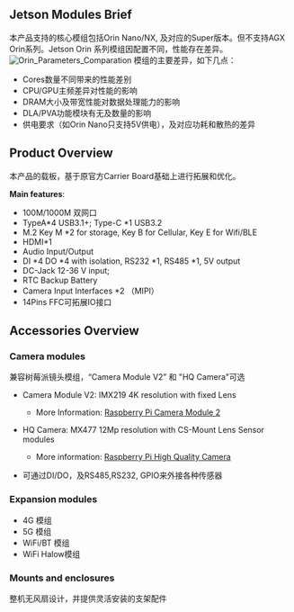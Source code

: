 ## **Jetson Modules Brief**
本产品支持的核心模组包括Orin Nano/NX, 及对应的Super版本。但不支持AGX Orin系列。Jetson Orin 系列模组因配置不同，性能存在差异。
![Orin_Parameters_Comparation](/img/Orin_Parameters_Comparation.png)
模组的主要差异，如下几点：  
- Cores数量不同带来的性能差别
- CPU/GPU主频差异对性能的影响
- DRAM大小及带宽性能对数据处理能力的影响
- DLA/PVA功能模块有无及数量的影响
- 供电要求（如Orin Nano只支持5V供电），及对应功耗和散热的差异 
## Product Overview 
  本产品的载板，基于原官方Carrier Board基础上进行拓展和优化。

**Main features**:

- 100M/1000M 双网口
- TypeA*4 USB3.1+; Type-C *1  USB3.2
- M.2 Key M  *2 for storage, Key B for Cellular, Key E for Wifi/BLE
- HDMI*1
- Audio Input/Output 
- DI *4  DO *4 with isolation, RS232 *1, RS485 *1, 5V output
- DC-Jack 12-36 V input; 
- RTC Backup Battery 
- Camera Input Interfaces *2 （MIPI）
- 14Pins FFC可拓展IO接口    
 ## **Accessories Overview**
 ### Camera modules 
  兼容树莓派镜头模组，“Camera Module V2” 和 "HQ Camera"可选
- Camera Module V2: IMX219 4K resolution with fixed Lens

  - More Information: [Raspberry Pi Camera Module 2](https://www.raspberrypi.com/products/camera-module-v2/)

- HQ Camera:   MX477 12Mp resolution with CS-Mount Lens
  Sensor modules

  - More information: [Raspberry Pi High Quality Camera](https://www.raspberrypi.com/products/raspberry-pi-high-quality-camera/)

- 可通过DI/DO，及RS485,RS232, GPIO来外接各种传感器

  
 ### Expansion modules
- 4G 模组
- 5G 模组
- WiFi/BT 模组
- WiFi Halow模组
 ### Mounts and enclosures

  整机无风扇设计，并提供灵活安装的支架配件
